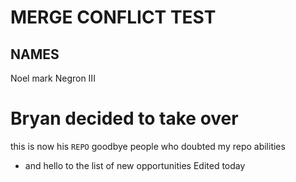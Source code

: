 # MERGE CONFLICT TEST
## NAMES
Noel mark Negron III
# Bryan decided to take over
this is now his ``REPO``
goodbye people who doubted my repo abilities
- and hello to the list of new opportunities 
Edited today
